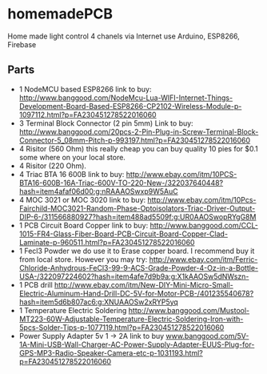 # homemadePCB
Home made light control 4 chanels via Internet use Arduino, ESP8266, Firebase

## Parts 
* 1 NodeMCU based ESP8266 link to buy: http://www.banggood.com/NodeMcu-Lua-WIFI-Internet-Things-Development-Board-Based-ESP8266-CP2102-Wireless-Module-p-1097112.html?p=FA230451278522016060
* 3 Terminal Block Connector (2 pin 5mm) Link to buy: http://www.banggood.com/20pcs-2-Pin-Plug-in-Screw-Terminal-Block-Connector-5_08mm-Pitch-p-993197.html?p=FA230451278522016060
* 4 Risitor (560 Ohm) this really cheap you can buy quality 10 pies for $0.1 some where on your local store. 
* 4 Risitor (220 Ohm).
* 4 Triac BTA 16 600B link to buy: http://www.ebay.com/itm/10PCS-BTA16-600B-16A-Triac-600V-TO-220-New-/322037640448?hash=item4afaf06d00:g:nRAAAOSwxp9W5AuC
* 4 MOC 3021 or MOC 3020 link to buy: http://www.ebay.com/itm/10Pcs-Fairchild-MOC3021-Random-Phase-Optoisolators-Triac-Driver-Output-DIP-6-/311566880927?hash=item488ad5509f:g:UR0AAOSwopRYgG8M
* 1 PCB Circuit Board Copper link to buy: http://www.banggood.com/CCL-1015-FR4-Glass-Fiber-Board-PCB-Circuit-Board-Copper-Clad-Laminate-p-960511.html?p=FA230451278522016060
* 1 Fecl3 Powder we do use it to Erase copper board. I recommend buy it from local store. However you may try: http://www.ebay.com/itm/Ferric-Chloride-Anhydrous-FeCl3-99-9-ACS-Grade-Powder-4-Oz-in-a-Bottle-USA-/322097224602?hash=item4afe7d9b9a:g:X1kAAOSw5dNWszn-
* 1 PCB drill http://www.ebay.com/itm/New-DIY-Mini-Micro-Small-Electric-Aluminum-Hand-Drill-DC-5V-for-Motor-PCB-/401235540678?hash=item5d6b807ac6:g:XNUAAOSw2xRYP5yq
* 1 Temperature Electric Soldering http://www.banggood.com/Mustool-MT223-60W-Adjustable-Temperature-Electric-Soldering-Iron-with-5pcs-Solder-Tips-p-1077119.html?p=FA230451278522016060
* Power Supply Adapter 5v 1 -> 2A link to buy www.banggood.com/5V-1A-Mini-USB-Wall-Charger-AC-Power-Supply-Adapter-EUUS-Plug-for-GPS-MP3-Radio-Speaker-Camera-etc-p-1031193.html?p=FA230451278522016060
